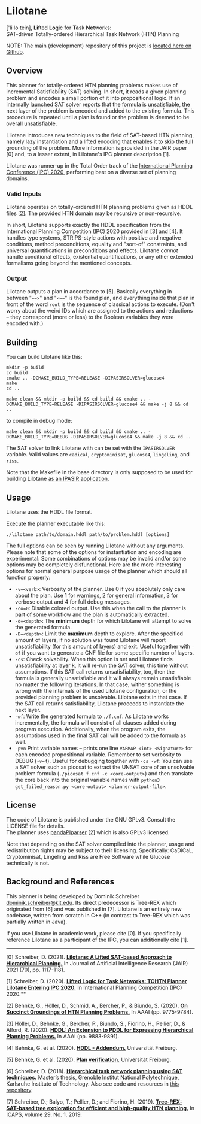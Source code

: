 # Lilotane

\['li·lo·tein], **Li**fted **Lo**gic for **Ta**sk **Ne**tworks:  
SAT-driven Totally-ordered Hierarchical Task Network (HTN) Planning  

NOTE: The main (development) repository of this project is [located here on Github](https://github.com/domschrei/lilotane).

## Overview

This planner for totally-ordered HTN planning problems makes use of incremental Satisfiability (SAT) solving. In short, it reads a given planning problem and encodes a small portion of it into propositional logic. If an internally launched SAT solver reports that the formula is unsatisfiable, the next layer of the problem is encoded and added to the existing formula. This procedure is repeated until a plan is found or the problem is deemed to be overall unsatisfiable.

Lilotane introduces new techniques to the field of SAT-based HTN planning, namely lazy instantiation and a lifted encoding that enables it to skip the full grounding of the problem. More information is provided in the JAIR paper [0] and, to a lesser extent, in Lilotane's IPC planner description [1].

Lilotane was runner-up in the Total Order track of the [International Planning Conference (IPC) 2020](http://ipc2020.hierarchical-task.net/), performing best on a diverse set of planning domains.

### Valid Inputs

Lilotane operates on totally-ordered HTN planning problems given as HDDL files [2]. The provided HTN domain may be recursive or non-recursive.

In short, Lilotane supports exactly the HDDL specification from the International Planning Competition (IPC) 2020 provided in [3] and [4].
It handles type systems, STRIPS-style actions with positive and negative conditions, method preconditions, equality and "sort-of" constraints, and universal quantifications in preconditions and effects.
Lilotane _cannot_ handle conditional effects, existential quantifications, or any other extended formalisms going beyond the mentioned concepts.

### Output

Lilotane outputs a plan in accordance to [5]. Basically everything in between "`==>`" and "`<==`" is the found plan, and everything inside that plan in front of the word `root` is the sequence of classical actions to execute. 
(Don't worry about the weird IDs which are assigned to the actions and reductions – they correspond (more or less) to the Boolean variables they were encoded with.)

## Building

You can build Lilotane like this:

```
mkdir -p build
cd build
cmake .. -DCMAKE_BUILD_TYPE=RELEASE -DIPASIRSOLVER=glucose4
make
cd ..
```
```
make clean && mkdir -p build && cd build && cmake .. -DCMAKE_BUILD_TYPE=RELEASE -DIPASIRSOLVER=glucose4 && make -j 8 && cd ..
```
to compile in debug mode:
```
make clean && mkdir -p build && cd build && cmake .. -DCMAKE_BUILD_TYPE=DEBUG -DIPASIRSOLVER=glucose4 && make -j 8 && cd ..
```

The SAT solver to link Lilotane with can be set with the `IPASIRSOLVER` variable. Valid values are `cadical`, `cryptominisat`, `glucose4`, `lingeling`, and `riss`.

Note that the Makefile in the base directory is only supposed to be used for building Lilotane [as an IPASIR application](https://github.com/biotomas/ipasir).

## Usage

Lilotane uses the HDDL file format.

Execute the planner executable like this:
```
./lilotane path/to/domain.hddl path/to/problem.hddl [options]
```

The full options can be seen by running Lilotane without any arguments.
Please note that some of the options for instantiation and encoding are experimental: Some combinations of options may be invalid and/or some options may be completely disfunctional. 
Here are the more interesting options for normal general purpose usage of the planner which should all function properly:

* `-v=<verb>`: Verbosity of the planner. Use 0 if you absolutely only care about the plan. Use 1 for warnings, 2 for general information, 3 for verbose output and 4 for full debug messages.
* `-co=0`: Disable colored output. Use this when the call to the planner is part of some workflow and the plan is automatically extracted.
* `-d=<depth>`: The **minimum** depth for which Lilotane will attempt to solve the generated formula. 
* `-D=<depth>`: Limit the **maximum** depth to explore. After the specified amount of layers, if no solution was found Lilotane will report unsatisfiability (for this amount of layers) and exit. Useful together with `-of` if you want to generate a CNF file for some specific number of layers.
* `-cs`: Check solvability. When this option is set and Lilotane finds unsatisfiability at layer k, it will re-run the SAT solver, this time without assumptions. If this SAT call returns unsatisfiability, too, then the formula is generally unsatisfiable and it will always remain unsatisfiable no matter the following iterations. In that case, wither something is wrong with the internals of the used Lilotane configuration, or the provided planning problem is unsolvable. Lilotane exits in that case. If the SAT call returns satisfiability, Lilotane proceeds to instantiate the next layer.
* `-wf`: Write the generated formula to `./f.cnf`. As Lilotane works incrementally, the formula will consist of all clauses added during program execution. Additionally, when the program exits, the assumptions used in the final SAT call will be added to the formula as well.
* `-pvn` Print variable names – prints one line `VARMAP <int> <Signature>` for each encoded propositional variable. Remember to set verbosity to DEBUG (`-v=4`). Useful for debugging together with `-cs -wf`: You can use a SAT solver such as picosat to extract the UNSAT core of an unsolvable problem formula (`./picosat f.cnf -c <core-output>`) and then translate the core back into the original variable names with `python3 get_failed_reason.py <core-output> <planner-output-file>`.

## License

The code of Lilotane is published under the GNU GPLv3. Consult the LICENSE file for details.  
The planner uses [pandaPIparser](https://github.com/panda-planner-dev/pandaPIparser) [2] which is also GPLv3 licensed.

Note that depending on the SAT solver compiled into the planner, usage and redistribution rights may be subject to their licensing.
Specifically: CaDiCaL, Cryptominisat, Lingeling and Riss are Free Software while Glucose technically is not.

## Background and References

This planner is being developed by Dominik Schreiber <dominik.schreiber@kit.edu>. Its direct predecessor is Tree-REX which originated from [6] and was published in [7]. Lilotane is an entirely new codebase, written from scratch in C++ (in contrast to Tree-REX which was partially written in Java).

If you use Lilotane in academic work, please cite [0]. If you specifically reference Lilotane as a participant of the IPC, you can additionally cite [1].

---

[0] Schreiber, D. (2021). [**Lilotane: A Lifted SAT-based Approach to Hierarchical Planning.**](https://doi.org/10.1613/jair.1.12520) In Journal of Artificial Intelligence Research (JAIR) 2021 (70), pp. 1117-1181.

[1] Schreiber, D. (2020). [**Lifted Logic for Task Networks: TOHTN Planner Lilotane Entering IPC 2020.**](https://dominikschreiber.de/papers/2020-ipc-lilotane.pdf) In International Planning Competition (IPC) 2020.**

[2] Behnke, G., Höller, D., Schmid, A., Bercher, P., & Biundo, S. (2020). [**On Succinct Groundings of HTN Planning Problems.**](https://www.uni-ulm.de/fileadmin/website_uni_ulm/iui.inst.090/Publikationen/2020/AAAI-BehnkeG.1770.pdf) In AAAI (pp. 9775-9784).

[3] Höller, D., Behnke, G., Bercher, P., Biundo, S., Fiorino, H., Pellier, D., & Alford, R. (2020). [**HDDL: An Extension to PDDL for Expressing Hierarchical Planning Problems.**](https://www.uni-ulm.de/fileadmin/website_uni_ulm/iui.inst.090/Publikationen/2020/Hoeller2020HDDL.pdf) In AAAI (pp. 9883-9891).

[4] Behnke, G. et al. (2020). [**HDDL - Addendum.**](http://gki.informatik.uni-freiburg.de/competition/hddl.pdf) Universität Freiburg.

[5] Behnke, G. et al. (2020). [**Plan verification.**](http://gki.informatik.uni-freiburg.de/ipc2020/format.pdf) Universität Freiburg.

[6] Schreiber, D. (2018). [**Hierarchical task network planning using SAT techniques.**](https://baldur.iti.kit.edu/theses/schreiber.pdf) Master’s thesis, Grenoble Institut National Polytechnique, Karlsruhe Institute of Technology. Also see code and resources in [this repository](https://gitlab.com/domschrei/htn-sat).

[7] Schreiber, D.; Balyo, T.; Pellier, D.; and Fiorino, H. (2019). [**Tree-REX: SAT-based tree exploration for efficient and high-quality HTN planning.**](https://algo2.iti.kit.edu/balyo/papers/treerex.pdf) In ICAPS, volume 29. No. 1. 2019.
